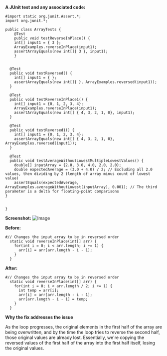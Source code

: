 **A JUnit test and any associated code:**


```
#import static org.junit.Assert.*;
import org.junit.*;

public class ArrayTests {
	@Test 
	public void testReverseInPlace() {
    int[] input1 = { 3 };
    ArrayExamples.reverseInPlace(input1);
    assertArrayEquals(new int[]{ 3 }, input1);
	}


  @Test
  public void testReversed() {
    int[] input1 = { };
    assertArrayEquals(new int[]{ }, ArrayExamples.reversed(input1));
  }

  @Test
  public void testReverseInPlace1() {
    int[] input1 = {0, 1, 2, 3, 4};
    ArrayExamples.reverseInPlace(input1);
    assertArrayEquals(new int[] { 4, 3, 2, 1, 0}, input1);
  }

  @Test
  public void testReversed1() {
    int[] input1 = {0, 1, 2, 3, 4};
    assertArrayEquals(new int[] { 4, 3, 2, 1, 0}, ArrayExamples.reversed(input1));
  }

  @Test
  public void testAverageWithoutLowestMultipleLowestValues() {
    double[] inputArray = {2.0, 3.0, 4.0, 2.0, 2.0};
    double expectedAverage = (3.0 + 4.0) / 2; // Excluding all 2.0 values, then dividing by 2 (length of array minus count of lowest value)
    assertEquals(expectedAverage, ArrayExamples.averageWithoutLowest(inputArray), 0.001); // The third parameter is a delta for floating-point comparisons
}


}

```


**Screenshot:**
![Image](C:\Users\16267\OneDrive\Desktop\screenshot.png)


**Before:**

```
#// Changes the input array to be in reversed order
  static void reverseInPlace(int[] arr) {
    for(int i = 0; i < arr.length; i += 1) {
      arr[i] = arr[arr.length - i - 1];
    }
  }

```


**After:**

```
#// Changes the input array to be in reversed order
  static void reverseInPlace(int[] arr) {
    for(int i = 0; i < arr.length / 2; i += 1) {
      int temp = arr[i];
      arr[i] = arr[arr.length - i - 1];
      arr[arr.length - i - 1] = temp;
    }
  }

```

**Why the fix addresses the issue**

As the loop progresses, the original elements in the first half of the array are being overwritten, and by the time the loop tries to reverse the second half, 
those original values are already lost. Essentially, we're copying the reversed values of the first half of the array into the first half itself, losing the original values.




